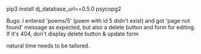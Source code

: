 pip3 install dj_database_url==0.5.0 psycopg2

Bugs:
I entered 'poems/5' (poem with id 5 didn't exist) and got 'page not found' message as expected,
but also a delete button and form for editing.  If it's 404, don't display delete button & update form

natural time needs to be tailored.